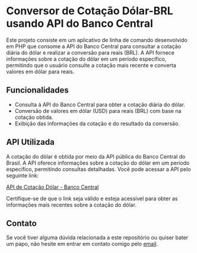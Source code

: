 # Conversor de Cotação Dólar-BRL usando API do Banco Central

Este projeto consiste em um aplicativo de linha de comando desenvolvido em PHP que consome a API do Banco Central para consultar a cotação diária do dólar e realizar a conversão para reais (BRL). A API fornece informações sobre a cotação do dólar em um período específico, permitindo que o usuário consulte a cotação mais recente e converta valores em dólar para reais.

## Funcionalidades

- Consulta à API do Banco Central para obter a cotação diária do dólar.
- Conversão de valores em dólar (USD) para reais (BRL) com base na cotação obtida.
- Exibição das informações da cotação e do resultado da conversão.

## API Utilizada

A cotação do dólar é obtida por meio da API pública do Banco Central do Brasil. A API oferece informações sobre a cotação do dólar em um período específico, permitindo consultas detalhadas. Você pode acessar a API pelo seguinte link:

[API de Cotação Dólar - Banco Central](https://olinda.bcb.gov.br/olinda/servico/PTAX/versao/v1/odata/CotacaoDolarPeriodo(dataInicial=@dataInicial,dataFinalCotacao=@dataFinalCotacao)?@dataInicial='08-18-2023'&@dataFinalCotacao='08-25-2023'&$top=1&$orderby=dataHoraCotacao%20desc&$format=json&$select=cotacaoCompra,dataHoraCotacao)

Certifique-se de que o link seja válido e esteja acessível para obter as informações mais recentes sobre a cotação do dólar. 
## Contato

Se você tiver alguma dúvida relacionada a este repositório ou quiser bater um papo, não hesite em entrar em contato comigo pelo [email](mailto:ruanhborges@gmail.com).


